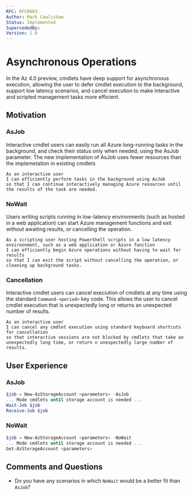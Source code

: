 ```yaml
---
RFC: RFC0003
Author: Mark Cowlishaw
Status: Implemented
SupercededBy: 
Version: 1.0
---
```


# Asynchronous Operations

In the Az 4.0 preview, cmdlets have deep support for asynchronous execution, allowing the user to defer cmdlet execution to the background, support low latency scenarios, and cancel execution to make interactive and scripted management tasks more efficient.

## Motivation

### AsJob
Interactive cmdlet users can easily run all Azure long-running tasks in the background, and check their status only when needed, using the AsJob parameter.  The new implementation of AsJob uses fewer resources than the implemetation in existing cmdlets

```code
As an interactive user
I can efficiently perform tasks in the background using AsJob
so that I can continue interactively managing Azure resources until the results of the task are needed.
```

### NoWait
Users writing scripts running in low-latency environments (such as hosted in a web application) can start Azure management functions and exit without awaiting results, or cancelling the operation.

```code
As a scripting user hosting PowerShell scripts in a low latency environnment, such as a web application or Azure function
I can efficiently begin Azure operations without having to wait for results
so that I can exit the script without cancelling the operation, or cleaning up background tasks.
```

### Cancellation
Interactive cmdlet users can cancel execiution of cmdlets at any time using the standard `Command-<period>` key code.  This allows the user to cancel cmdlet execution that is unexpectedly long or returns an unexpected number of results.

```code
As an interactive user
I can cancel any cmdlet execution using standard keyboard shortcuts for cancellation
so that interactive sessions are not blocked by cmdlets that take an unexpectedly long time, or return n unexpectedly large number of results.
```


## User Experience

### AsJob

```PowerShell
$job = New-AzStorageAccount <parameters> -AsJob
... Mode cmdlets until storage account is needed ...
Wait-Job $job
Receive-Job $job
```

### NoWait

```PowerShell
$job = New-AzStorageAccount <parameters> -NoWait
... Mode cmdlets until storage account is needed ...
Get-AzStorageAccount <parameters>
```


## Comments and Questions

- Do you have any scenarios in which `NoWait` would be a better fit than `AsJob`?

